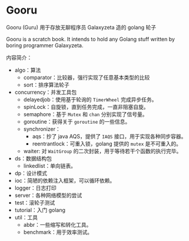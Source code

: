 # Gooru

Gooru (Guru) 用于存放无聊程序员 Galaxyzeta 造的 golang 轮子

Gooru is a scratch book. It intends to hold any Golang stuff written by boring programmer Galaxyzeta.

内容简介：
- algo：算法
	- comparator：比较器，强行实现了任意基本类型的比较
	- sort：排序算法轮子
- concurrency：并发工具包
	- delayedjob：使用基于轮询的 `TimerWheel` 完成异步任务。
	- spinLock：自旋锁，直到任务完成，一直非阻塞自旋。
	- semaphore：基于 `Mutex` 和 `chan` 分别实现了信号量。
	- goroutine：获得关于 `goroutine` 的一些信息。
	- synchronizer：
		- aqs：抄了 java AQS，提供了 `IAQS` 接口，用于实现各种同步容器。
		- reentrantlock：可重入锁，golang 提供的 `mutex` 是不可重入的。
	- waiter: 对 `WaitGroup` 的二次封装，用于等待若干个函数的执行完毕。
- ds：数据结构包
	- linkedlist：单向链表。
- dp：设计模式
- ioc：简陋的依赖注入框架，可以循环依赖。
- logger：日志打印
- server：各种网络模型的尝试
- test：滚轮子测试
- tutorial：入门 golang
- util：工具
	- abbr：一些缩写和转化工具。
	- benchmark：用于效率测试。